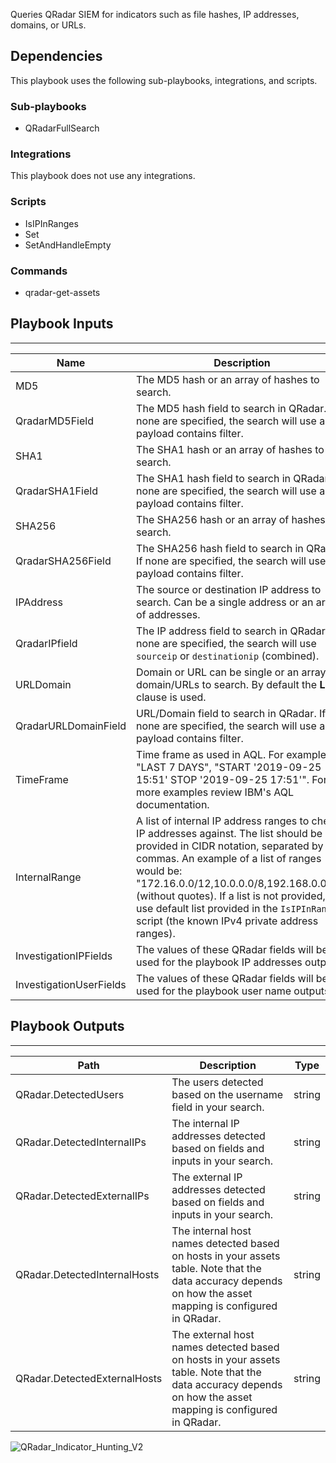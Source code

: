 Queries QRadar SIEM for indicators such as file hashes, IP addresses, domains, or URLs. 

## Dependencies
This playbook uses the following sub-playbooks, integrations, and scripts.

### Sub-playbooks
* QRadarFullSearch

### Integrations
This playbook does not use any integrations.

### Scripts
* IsIPInRanges
* Set
* SetAndHandleEmpty

### Commands
* qradar-get-assets

## Playbook Inputs
---

| **Name** | **Description** | **Default Value** | **Required** |
| --- | --- | --- | --- | 
| MD5 | The MD5 hash or an array of hashes to search. | - | Optional |
| QradarMD5Field | The MD5 hash field to search in QRadar. If none are specified, the search will use a payload contains filter. | - | Optional |
| SHA1 | The SHA1 hash or an array of hashes to search. | - | Optional |
| QradarSHA1Field | The SHA1 hash field to search in QRadar. If none are specified, the search will use a payload contains filter. | - |  Optional |
| SHA256 | The SHA256 hash or an array of hashes to search. | - | Optional |
| QradarSHA256Field | The SHA256 hash field to search in QRadar. If none are specified, the search will use a payload contains filter. | - | Optional |
| IPAddress | The source or destination IP address to search. Can be a single address or an array of addresses. | - | Optional |
| QradarIPfield | The IP address field to search in QRadar. If none are specified, the search will use `sourceip` or `destinationip` (combined). | sourceip,destinationip | Optional |
| URLDomain | Domain or URL can be single or an array of domain/URLs to search. By default the **LIKE** clause is used. | - | Optional |
| QradarURLDomainField | URL/Domain field to search in QRadar. If none are specified, the search will use a payload contains filter.  | - | Optional |
| TimeFrame | Time frame as used in AQL. For example, "LAST 7 DAYS", "START '2019-09-25 15:51' STOP '2019-09-25 17:51'". For more examples review IBM's AQL documentation. | LAST 7 DAYS | Optional |
| InternalRange | A list of internal IP address ranges to check IP addresses against. The list should be provided in CIDR notation, separated by commas. An example of a list of ranges would be: "172.16.0.0/12,10.0.0.0/8,192.168.0.0/16" (without quotes). If a list is not provided, will use default list provided in the `IsIPInRanges` script (the known IPv4 private address ranges). | - | Optional |
| InvestigationIPFields | The values of these QRadar fields will be used for the playbook IP addresses outputs. | sourceip,destinationip | Required |
| InvestigationUserFields | The values of these QRadar fields will be used for the playbook user name outputs. | username | Required |

## Playbook Outputs
---

| **Path** | **Description** | **Type** |
| --- | --- | --- |
| QRadar.DetectedUsers | The users detected based on the username field in your search. | string |
| QRadar.DetectedInternalIPs | The internal IP addresses detected based on fields and inputs in your search. | string |
| QRadar.DetectedExternalIPs | The external IP addresses detected based on fields and inputs in your search. | string |
| QRadar.DetectedInternalHosts | The internal host names detected based on hosts in your assets table. Note that the data accuracy depends on how the asset mapping is configured in QRadar. | string |
| QRadar.DetectedExternalHosts | The external host names detected based on hosts in your assets table. Note that the data accuracy depends on how the asset mapping is configured in QRadar. | string |

![QRadar_Indicator_Hunting_V2](https://github.com/demisto/content/blob/77dfca704d8ac34940713c1737f89b07a5fc2b9d/images/playbooks/QRadar_Indicator_Hunting_V2.png)
